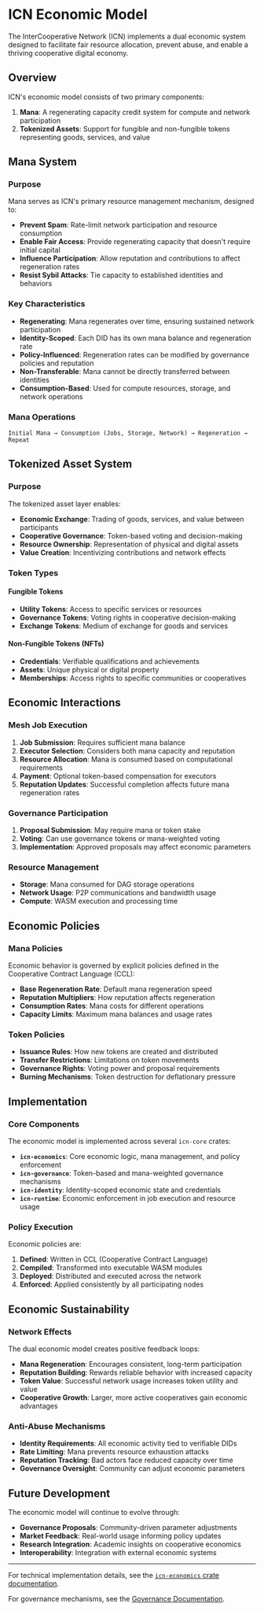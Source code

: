 # ICN Economic Model

The InterCooperative Network (ICN) implements a dual economic system designed to facilitate fair resource allocation, prevent abuse, and enable a thriving cooperative digital economy.

## Overview

ICN's economic model consists of two primary components:

1. **Mana**: A regenerating capacity credit system for compute and network participation
2. **Tokenized Assets**: Support for fungible and non-fungible tokens representing goods, services, and value

## Mana System

### Purpose

Mana serves as ICN's primary resource management mechanism, designed to:

- **Prevent Spam**: Rate-limit network participation and resource consumption
- **Enable Fair Access**: Provide regenerating capacity that doesn't require initial capital
- **Influence Participation**: Allow reputation and contributions to affect regeneration rates
- **Resist Sybil Attacks**: Tie capacity to established identities and behaviors

### Key Characteristics

- **Regenerating**: Mana regenerates over time, ensuring sustained network participation
- **Identity-Scoped**: Each DID has its own mana balance and regeneration rate
- **Policy-Influenced**: Regeneration rates can be modified by governance policies and reputation
- **Non-Transferable**: Mana cannot be directly transferred between identities
- **Consumption-Based**: Used for compute resources, storage, and network operations

### Mana Operations

```
Initial Mana → Consumption (Jobs, Storage, Network) → Regeneration → Repeat
```

## Tokenized Asset System

### Purpose

The tokenized asset layer enables:

- **Economic Exchange**: Trading of goods, services, and value between participants
- **Cooperative Governance**: Token-based voting and decision-making
- **Resource Ownership**: Representation of physical and digital assets
- **Value Creation**: Incentivizing contributions and network effects

### Token Types

#### Fungible Tokens
- **Utility Tokens**: Access to specific services or resources
- **Governance Tokens**: Voting rights in cooperative decision-making
- **Exchange Tokens**: Medium of exchange for goods and services

#### Non-Fungible Tokens (NFTs)
- **Credentials**: Verifiable qualifications and achievements
- **Assets**: Unique physical or digital property
- **Memberships**: Access rights to specific communities or cooperatives

## Economic Interactions

### Mesh Job Execution

1. **Job Submission**: Requires sufficient mana balance
2. **Executor Selection**: Considers both mana capacity and reputation
3. **Resource Allocation**: Mana is consumed based on computational requirements
4. **Payment**: Optional token-based compensation for executors
5. **Reputation Updates**: Successful completion affects future mana regeneration rates

### Governance Participation

1. **Proposal Submission**: May require mana or token stake
2. **Voting**: Can use governance tokens or mana-weighted voting
3. **Implementation**: Approved proposals may affect economic parameters

### Resource Management

- **Storage**: Mana consumed for DAG storage operations
- **Network Usage**: P2P communications and bandwidth usage
- **Compute**: WASM execution and processing time

## Economic Policies

### Mana Policies

Economic behavior is governed by explicit policies defined in the Cooperative Contract Language (CCL):

- **Base Regeneration Rate**: Default mana regeneration speed
- **Reputation Multipliers**: How reputation affects regeneration
- **Consumption Rates**: Mana costs for different operations
- **Capacity Limits**: Maximum mana balances and usage rates

### Token Policies

- **Issuance Rules**: How new tokens are created and distributed
- **Transfer Restrictions**: Limitations on token movements
- **Governance Rights**: Voting power and proposal requirements
- **Burning Mechanisms**: Token destruction for deflationary pressure

## Implementation

### Core Components

The economic model is implemented across several `icn-core` crates:

- **`icn-economics`**: Core economic logic, mana management, and policy enforcement
- **`icn-governance`**: Token-based and mana-weighted governance mechanisms
- **`icn-identity`**: Identity-scoped economic state and credentials
- **`icn-runtime`**: Economic enforcement in job execution and resource usage

### Policy Execution

Economic policies are:

1. **Defined**: Written in CCL (Cooperative Contract Language)
2. **Compiled**: Transformed into executable WASM modules
3. **Deployed**: Distributed and executed across the network
4. **Enforced**: Applied consistently by all participating nodes

## Economic Sustainability

### Network Effects

The dual economic model creates positive feedback loops:

- **Mana Regeneration**: Encourages consistent, long-term participation
- **Reputation Building**: Rewards reliable behavior with increased capacity
- **Token Value**: Successful network usage increases token utility and value
- **Cooperative Growth**: Larger, more active cooperatives gain economic advantages

### Anti-Abuse Mechanisms

- **Identity Requirements**: All economic activity tied to verifiable DIDs
- **Rate Limiting**: Mana prevents resource exhaustion attacks
- **Reputation Tracking**: Bad actors face reduced capacity over time
- **Governance Oversight**: Community can adjust economic parameters

## Future Development

The economic model will continue to evolve through:

- **Governance Proposals**: Community-driven parameter adjustments
- **Market Feedback**: Real-world usage informing policy updates
- **Research Integration**: Academic insights on cooperative economics
- **Interoperability**: Integration with external economic systems

---

For technical implementation details, see the [`icn-economics` crate documentation](https://github.com/InterCooperative-Network/icn-core/tree/main/crates/icn-economics).

For governance mechanisms, see the [Governance Documentation](../governance/README.md). 